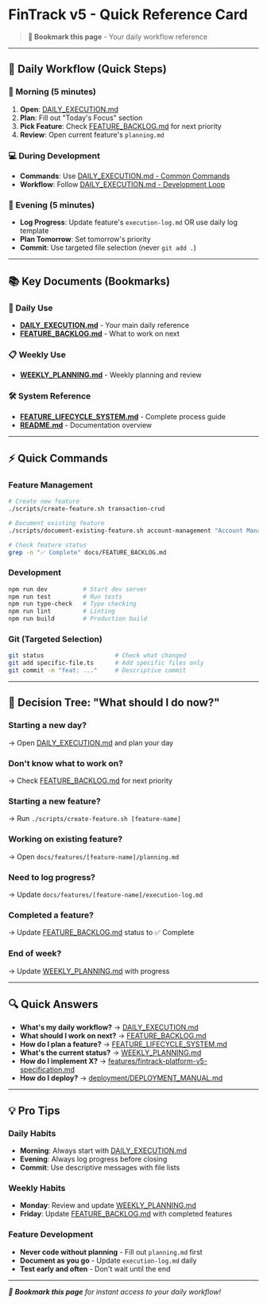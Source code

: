 # FinTrack v5 - Quick Reference Card

> **🔖 Bookmark this page** - Your daily workflow reference

---

## 🚀 **Daily Workflow (Quick Steps)**

### **🌅 Morning (5 minutes)**
1. **Open**: [DAILY_EXECUTION.md](./DAILY_EXECUTION.md)
2. **Plan**: Fill out "Today's Focus" section
3. **Pick Feature**: Check [FEATURE_BACKLOG.md](./FEATURE_BACKLOG.md) for next priority
4. **Review**: Open current feature's `planning.md`

### **💻 During Development**
- **Commands**: Use [DAILY_EXECUTION.md - Common Commands](./DAILY_EXECUTION.md#️-common-commands)
- **Workflow**: Follow [DAILY_EXECUTION.md - Development Loop](./DAILY_EXECUTION.md#-feature-development-workflow)

### **🌙 Evening (5 minutes)**
- **Log Progress**: Update feature's `execution-log.md` OR use daily log template
- **Plan Tomorrow**: Set tomorrow's priority
- **Commit**: Use targeted file selection (never `git add .`)

---

## 📚 **Key Documents (Bookmarks)**

### **📅 Daily Use**
- **[DAILY_EXECUTION.md](./DAILY_EXECUTION.md)** - Your main daily reference
- **[FEATURE_BACKLOG.md](./FEATURE_BACKLOG.md)** - What to work on next

### **📋 Weekly Use**
- **[WEEKLY_PLANNING.md](./WEEKLY_PLANNING.md)** - Weekly planning and review

### **🛠️ System Reference**
- **[FEATURE_LIFECYCLE_SYSTEM.md](./FEATURE_LIFECYCLE_SYSTEM.md)** - Complete process guide
- **[README.md](./README.md)** - Documentation overview

---

## ⚡ **Quick Commands**

### **Feature Management**
```bash
# Create new feature
./scripts/create-feature.sh transaction-crud

# Document existing feature
./scripts/document-existing-feature.sh account-management "Account Management"

# Check feature status
grep -n "✅ Complete" docs/FEATURE_BACKLOG.md
```

### **Development**
```bash
npm run dev          # Start dev server
npm run test         # Run tests
npm run type-check   # Type checking
npm run lint         # Linting
npm run build        # Production build
```

### **Git (Targeted Selection)**
```bash
git status                    # Check what changed
git add specific-file.ts      # Add specific files only
git commit -m "feat: ..."     # Descriptive commit
```

---

## 🎯 **Decision Tree: "What should I do now?"**

### **Starting a new day?**
→ Open [DAILY_EXECUTION.md](./DAILY_EXECUTION.md) and plan your day

### **Don't know what to work on?**
→ Check [FEATURE_BACKLOG.md](./FEATURE_BACKLOG.md) for next priority

### **Starting a new feature?**
→ Run `./scripts/create-feature.sh [feature-name]`

### **Working on existing feature?**
→ Open `docs/features/[feature-name]/planning.md`

### **Need to log progress?**
→ Update `docs/features/[feature-name]/execution-log.md`

### **Completed a feature?**
→ Update [FEATURE_BACKLOG.md](./FEATURE_BACKLOG.md) status to ✅ Complete

### **End of week?**
→ Update [WEEKLY_PLANNING.md](./WEEKLY_PLANNING.md) with progress

---

## 🔍 **Quick Answers**

- **What's my daily workflow?** → [DAILY_EXECUTION.md](./DAILY_EXECUTION.md)
- **What should I work on next?** → [FEATURE_BACKLOG.md](./FEATURE_BACKLOG.md)
- **How do I plan a feature?** → [FEATURE_LIFECYCLE_SYSTEM.md](./FEATURE_LIFECYCLE_SYSTEM.md)
- **What's the current status?** → [WEEKLY_PLANNING.md](./WEEKLY_PLANNING.md)
- **How do I implement X?** → [features/fintrack-platform-v5-specification.md](./features/fintrack-platform-v5-specification.md)
- **How do I deploy?** → [deployment/DEPLOYMENT_MANUAL.md](./deployment/DEPLOYMENT_MANUAL.md)

---

## 💡 **Pro Tips**

### **Daily Habits**
- **Morning**: Always start with [DAILY_EXECUTION.md](./DAILY_EXECUTION.md)
- **Evening**: Always log progress before closing
- **Commit**: Use descriptive messages with file lists

### **Weekly Habits**
- **Monday**: Review and update [WEEKLY_PLANNING.md](./WEEKLY_PLANNING.md)
- **Friday**: Update [FEATURE_BACKLOG.md](./FEATURE_BACKLOG.md) with completed features

### **Feature Development**
- **Never code without planning** - Fill out `planning.md` first
- **Document as you go** - Update `execution-log.md` daily
- **Test early and often** - Don't wait until the end

---

*🔖 **Bookmark this page** for instant access to your daily workflow!*
